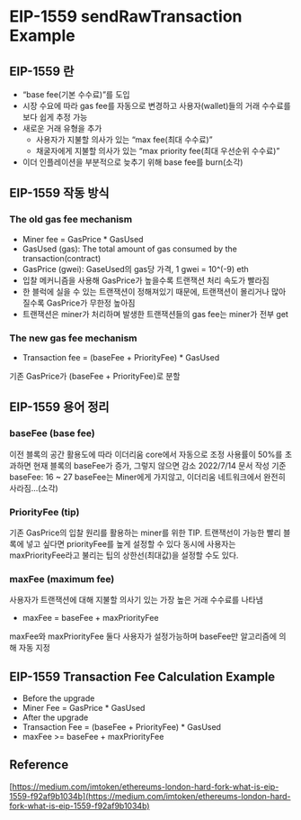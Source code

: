 # EIP-1559 sendRawTransaction Example

## EIP-1559 란

- “base fee(기본 수수료)”를 도입
- 시장 수요에 따라 gas fee를 자동으로 변경하고 사용자(wallet)들의 거래 수수료를 보다 쉽게 추정 가능
- 새로운 거래 유형을 추가
  - 사용자가 지불할 의사가 있는 “max fee(최대 수수료)”
  - 채굴자에게 지불할 의사가 있는 “max priority fee(최대 우선순위 수수료)”
- 이더 인플레이션을 부분적으로 늦추기 위해 base fee를 burn(소각)

## EIP-1559 작동 방식

### **The old gas fee mechanism**

- Miner fee = GasPrice \* GasUsed
- GasUsed (gas): The total amount of gas consumed by the transaction(contract)
- GasPrice (gwei): GaseUsed의 gas당 가격, 1 gwei = 10^(-9) eth
- 입찰 메커니즘을 사용해 GasPrice가 높을수록 트랜잭션 처리 속도가 빨라짐
- 한 블럭에 실을 수 있는 트랜잭션이 정해져있기 때문에, 트랜잭션이 몰리거나 많아질수록 GasPrice가 무한정 높아짐
- 트랜잭션은 miner가 처리하며 발생한 트랜잭션들의 gas fee는 miner가 전부 get

### **The new gas fee mechanism**

- Transaction fee = (baseFee + PriorityFee) \* GasUsed

기존 GasPrice가 (baseFee + PriorityFee)로 분할

## EIP-1559 용어 정리

### **baseFee (base fee)**

이전 블록의 공간 활용도에 따라 이더리움 core에서 자동으로 조정
사용률이 50%를 초과하면 현재 블록의 baseFee가 증가, 그렇지 않으면 감소
2022/7/14 문서 작성 기준 baseFee: 16 ~ 27
baseFee는 Miner에게 가지않고, 이더리움 네트워크에서 완전히 사라짐…(소각)

### **PriorityFee (tip)**

기존 GasPrice의 입찰 원리를 활용하는 miner를 위한 TIP.
트랜잭선이 가능한 빨리 블록에 넣고 싶다면 priorityFee를 높게 설정할 수 있다
동시에 사용자는 maxPriorityFee라고 불리는 팁의 상한선(최대값)을 설정할 수도 있다.

### **maxFee (maximum fee)**

사용자가 트랜잭션에 대해 지불할 의사기 있는 가장 높은 거래 수수료를 나타냄

- maxFee = baseFee + maxPriorityFee

maxFee와 maxPriorityFee 둘다 사용자가 설정가능하며 baseFee만 알고리즘에 의해 자동 지정

## **EIP-1559 Transaction Fee Calculation Example**

- Before the upgrade
- Miner Fee = GasPrice \* GasUsed
- After the upgrade
- Transaction Fee = (baseFee + PriorityFee) \* GasUsed
- maxFee >= baseFee + maxPriorityFee

## Reference

[https://medium.com/imtoken/ethereums-london-hard-fork-what-is-eip-1559-f92af9b1034b](https://medium.com/imtoken/ethereums-london-hard-fork-what-is-eip-1559-f92af9b1034b)
